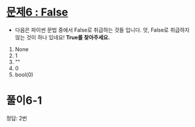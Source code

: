 

# [문제6 : False](https://www.notion.so/6-False-a4aee91c2bf04be4b7938f89f9f60a24)

- 다음은 파이썬 문법 중에서 False로 취급하는 것들 입니다. 앗, False로 취급하지 않는 것이 하나 있네요! **True를 찾아주세요.**

1. None
2. 1
3. ""
4. 0
5. bool(0)



# 풀이6-1

정답: 2번

